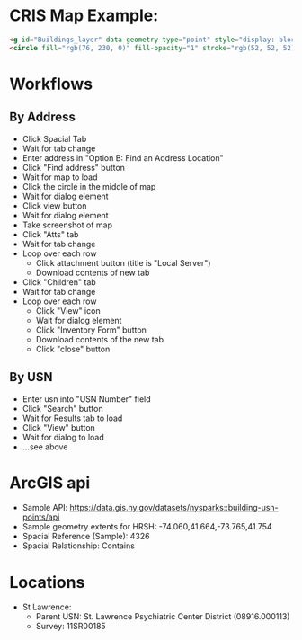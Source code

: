 
# CRIS Map Example:

```html
<g id="Buildings_layer" data-geometry-type="point" style="display: block;">
<circle fill="rgb(76, 230, 0)" fill-opacity="1" stroke="rgb(52, 52, 52)" stroke-opacity="1" stroke-width="1.3333333333333333" stroke-linecap="butt" stroke-linejoin="miter" stroke-miterlimit="4" cx="552" cy="253" r="6" transform="matrix(0.99984770,-0.01745241,0.01745241,0.99984770,-4.33138655,9.67226148)" fill-rule="evenodd" stroke-dasharray="none" dojoGfxStrokeStyle="solid"></circle>
```

# Workflows

## By Address

* Click Spacial Tab
* Wait for tab change
* Enter address in "Option B: Find an Address Location"
* Click "Find address" button
* Wait for map to load
* Click the circle in the middle of map
* Wait for dialog element
* Click view button
* Wait for dialog element
* Take screenshot of map
* Click "Atts" tab
* Wait for tab change
* Loop over each row
  * Click attachment button (title is "Local Server")
  * Download contents of new tab
* Click "Children" tab
* Wait for tab change
* Loop over each row
  * Click "View" icon
  * Wait for dialog element
  * Click "Inventory Form" button
  * Download contents of the new tab
  * Click "close" button

## By USN
* Enter usn into "USN Number" field
* Click "Search" button
* Wait for Results tab to load
* Click "View" button
* Wait for dialog to load
* ...see above

# ArcGIS api
* Sample API: https://data.gis.ny.gov/datasets/nysparks::building-usn-points/api
* Sample geometry extents for HRSH: -74.060,41.664,-73.765,41.754
* Spacial Reference (Sample): 4326
* Spacial Relationship: Contains

# Locations
* St Lawrence:
  * Parent USN:	St. Lawrence Psychiatric Center District (08916.000113)
  * Survey: 11SR00185
